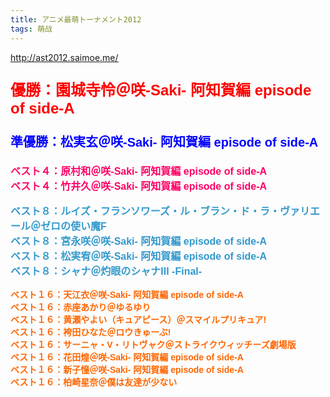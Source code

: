 ```yaml
---
title: アニメ最萌トーナメント2012
tags: 萌战
---
```


<http://ast2012.saimoe.me/>

<p id="cp2" style="font-size:24px;vertical-align:baseline;font-weight:bold;color:#FF0000;font-family:メイリオ, Meiryo, verdana, 'ヒラギノ角ゴ Pro W3', 'Hiragino Kaku Gothic Pro', Osaka, 'ＭＳ Ｐゴシック', 'MS PGothic', sans-serif;">
優勝：園城寺怜＠咲-Saki- 阿知賀編 episode of side-A
</p>
<p id="cp3" style="font-size:20px;vertical-align:baseline;font-weight:bold;color:#0000FF;font-family:メイリオ, Meiryo, verdana, 'ヒラギノ角ゴ Pro W3', 'Hiragino Kaku Gothic Pro', Osaka, 'ＭＳ Ｐゴシック', 'MS PGothic', sans-serif;">
準優勝：松実玄＠咲-Saki- 阿知賀編 episode of side-A
</p>
<p id="cp4" style="font-size:16px;vertical-align:baseline;font-weight:bold;color:#FF0066;font-family:メイリオ, Meiryo, verdana, 'ヒラギノ角ゴ Pro W3', 'Hiragino Kaku Gothic Pro', Osaka, 'ＭＳ Ｐゴシック', 'MS PGothic', sans-serif;">
ベスト４：原村和＠咲-Saki- 阿知賀編 episode of side-A<br>
ベスト４：竹井久＠咲-Saki- 阿知賀編 episode of side-A
</p>
<p id="cp5" style="font-size:16px;vertical-align:baseline;font-weight:bold;color:#3399CC;font-family:メイリオ, Meiryo, verdana, 'ヒラギノ角ゴ Pro W3', 'Hiragino Kaku Gothic Pro', Osaka, 'ＭＳ Ｐゴシック', 'MS PGothic', sans-serif;">
ベスト８：ルイズ・フランソワーズ・ル・ブラン・ド・ラ・ヴァリエール＠ゼロの使い魔F<br>
ベスト８：宮永咲＠咲-Saki- 阿知賀編 episode of side-A<br>
ベスト８：松実宥＠咲-Saki- 阿知賀編 episode of side-A<br>
ベスト８：シャナ＠灼眼のシャナIII -Final-
</p>
<p id="cp6" style="vertical-align:baseline;font-weight:bold;color:#FF6600;font-family:メイリオ, Meiryo, verdana, 'ヒラギノ角ゴ Pro W3', 'Hiragino Kaku Gothic Pro', Osaka, 'ＭＳ Ｐゴシック', 'MS PGothic', sans-serif;">
ベスト１６：天江衣＠咲-Saki- 阿知賀編 episode of side-A<br>
ベスト１６：赤座あかり＠ゆるゆり<br>
ベスト１６：黄瀬やよい（キュアピース）＠スマイルプリキュア!<br>
ベスト１６：袴田ひなた＠ロウきゅーぶ!<br>
ベスト１６：サーニャ・V・リトヴャク＠ストライクウィッチーズ劇場版<br>
ベスト１６：花田煌＠咲-Saki- 阿知賀編 episode of side-A<br>
ベスト１６：新子憧＠咲-Saki- 阿知賀編 episode of side-A<br>
ベスト１６：柏崎星奈＠僕は友達が少ない
</p>
